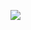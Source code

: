 <img src="https://github.com/nn-labs/noname-realtime-support-chat/workflows/development/badge.svg?branch=dev"><br>